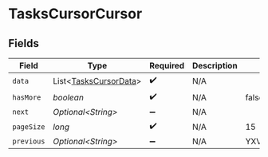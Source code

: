 # TasksCursorCursor


## Fields

| Field                                                            | Type                                                             | Required                                                         | Description                                                      | Example                                                          |
| ---------------------------------------------------------------- | ---------------------------------------------------------------- | ---------------------------------------------------------------- | ---------------------------------------------------------------- | ---------------------------------------------------------------- |
| `data`                                                           | List\<[TasksCursorData](../../models/shared/TasksCursorData.md)> | :heavy_check_mark:                                               | N/A                                                              |                                                                  |
| `hasMore`                                                        | *boolean*                                                        | :heavy_check_mark:                                               | N/A                                                              | false                                                            |
| `next`                                                           | *Optional\<String>*                                              | :heavy_minus_sign:                                               | N/A                                                              |                                                                  |
| `pageSize`                                                       | *long*                                                           | :heavy_check_mark:                                               | N/A                                                              | 15                                                               |
| `previous`                                                       | *Optional\<String>*                                              | :heavy_minus_sign:                                               | N/A                                                              | YXVsdCBhbmQgYSBtYXhpbXVtIG1heF9yZXN1bHRzLol=                     |